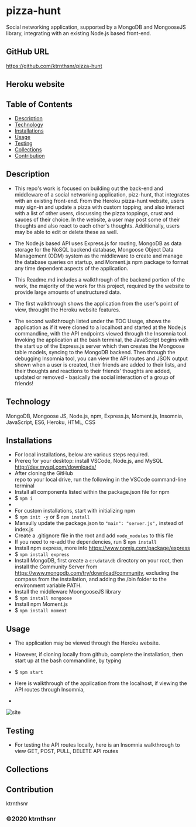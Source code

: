 # pizza-hunt
Social networking application, supported by a MongoDB and MongooseJS library, integrating with an existing Node.js based front-end.

## GitHub URL
https://github.com/ktrnthsnr/pizza-hunt

## Heroku website
<insert here>


## Table of Contents

* [Description](#description)
* [Technology](#technology)
* [Installations](#installations)
* [Usage](#usage)
* [Testing](#testing)
* [Collections](#collections)
* [Contribution](#contribution)

## Description

- This repo's work is focused on building out the back-end and middleware of a social networking application, pizz-hunt, that integrates with an existing front-end. From the Heroku pizza-hunt website, users may sign-in and update a pizza with custom topping, and also interact with a list of other users, discussing the pizza toppings, crust and sauces of their choice. In the website, a user may post some of their thoughts and also react to each other's thoughts. Additionally, users may be able to edit or delete these as well. 

- The Node.js based API uses Express.js for routing, MongoDB as data storage for the NoSQL backend database, Mongoose Object Data Management (ODM) system as the middleware to create and manage the database queries on startup, and Moment.js npm package to format any time dependent aspects of the application. 

- This Readme.md includes a walkthrough of the backend portion of the work, the majority of the work for this project, required by the website to provide large amounts of unstructured data. 
- The first walkthrough shows the application from the user's point of view, throught the Heroku website features.
- The second walkthrough listed under the TOC Usage, shows the application as if it were cloned to a localhost and started at the Node.js commandline, with the API endpoints viewed through the Insomnia tool. Invoking the application at the bash terminal, the JavaScript begins with the start up of the Express.js server which then creates the Mongoose table models, syncing to the MongoDB backend. Then through the debugging Insomnia tool, you can view the API routes and JSON output shown when a user is created, their friends are added to their lists, and their thoughts and reactions to their friends' thoughts are added, updated or removed - basically the social interaction of a group of friends!

## Technology
MongoDB, Mongoose JS, Node.js, npm, Express.js, Moment.js, Insomnia, JavaScript, ES6, Heroku, HTML, CSS

## Installations
- For local installations, below are various steps required.
- Prereq for your desktop: install VSCode, Node.js, and MySQL http://dev.mysql.com/downloads/
- After cloning the GitHub repo to your local drive, run the following in the VSCode command-line terminal
- Install all components listed within the package.json file for npm
- $ `npm i`
-
- For custom installations, start with initializing npm
- $ `npm init -y` or $ `npm install`
- Manaully update the package.json to  `"main": "server.js",` instead of index.js
- Create a .gitignore file in the root and add `node_modules` to this file
- If you need to re-add the dependencies, run $ `npm install`
- Install npm express, more info https://www.npmjs.com/package/express
- $ `npm install express`
- Install MongoDB, first create a `c:\data\db` directory on your root, then install the Community Server from https://www.mongodb.com/try/download/community, excluding the compass from the installation, and adding the /bin folder to the environment variable PATH.
- Install the middleware MoongooseJS library
- $ `npm install mongoose`
- Install npm Moment.js
- $ `npm install moment`

## Usage
- The application may be viewed through the Heroku website.
- However, if cloning locally from github, complete the installation, then start up at the bash commandline, by typing
- $ `npm start`
- Here is walkthrough of the application from the localhost, if viewing the API routes through Insomnia,

- 
![site](./img/site.jpg "insert")


## Testing

- For testing the API routes locally, here is an Insomnia walkthrough to view GET, POST, PULL, DELETE API routes
<insert Screencastify link>

## Collections


## Contribution

ktrnthsnr

### ©️2020 ktrnthsnr
